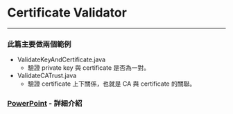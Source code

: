 # Certificate Validator
***
### 此篇主要做兩個範例
* ValidateKeyAndCertificate.java
  * 驗證 private key 與 certificate 是否為一對。
* ValidateCATrust.java
  * 驗證 certificate 上下關係，也就是 CA 與 certificate 的關聯。

### [PowerPoint] - 詳細介紹

   [PowerPoint]: <https://docs.google.com/presentation/d/1yrbahTBriGJsPOO9q352XVrJ5-EInlemrQ5uI2UgHeI/edit?usp=sharing>
